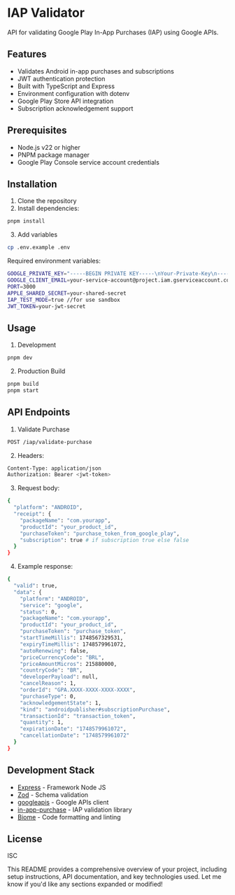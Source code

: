 # IAP Validator

API for validating Google Play In-App Purchases (IAP) using Google APIs.

## Features

- Validates Android in-app purchases and subscriptions
- JWT authentication protection
- Built with TypeScript and Express
- Environment configuration with dotenv
- Google Play Store API integration
- Subscription acknowledgement support

## Prerequisites

- Node.js v22 or higher
- PNPM package manager
- Google Play Console service account credentials

## Installation

1. Clone the repository
2. Install dependencies:

```sh
pnpm install
```

3. Add variables

```sh
cp .env.example .env
```

Required environment variables:

```sh
GOOGLE_PRIVATE_KEY="-----BEGIN PRIVATE KEY-----\nYour-Private-Key\n-----END PRIVATE KEY-----\n"
GOOGLE_CLIENT_EMAIL=your-service-account@project.iam.gserviceaccount.com
PORT=3000
APPLE_SHARED_SECRET=your-shared-secret
IAP_TEST_MODE=true //for use sandbox
JWT_TOKEN=your-jwt-secret
```

## Usage

1. Development

```sh
pnpm dev
```

2. Production Build

```sh
pnpm build
pnpm start
```

## API Endpoints

1. Validate Purchase

```sh
POST /iap/validate-purchase
```

2. Headers:

```sh
Content-Type: application/json
Authorization: Bearer <jwt-token>
```

3. Request body:

```sh
{
  "platform": "ANDROID",
  "receipt": {
    "packageName": "com.yourapp",
    "productId": "your_product_id",
    "purchaseToken": "purchase_token_from_google_play",
    "subscription": true # if subscription true else false
  }
}
```

4. Example response:

```sh
{
  "valid": true,
  "data": {
    "platform": "ANDROID",
    "service": "google",
    "status": 0,
    "packageName": "com.yourapp",
    "productId": "your_product_id",
    "purchaseToken": "purchase_token",
    "startTimeMillis": 1748567329531,
    "expiryTimeMillis": 1748579961072,
    "autoRenewing": false,
    "priceCurrencyCode": "BRL",
    "priceAmountMicros": 215880000,
    "countryCode": "BR",
    "developerPayload": null,
    "cancelReason": 1,
    "orderId": "GPA.XXXX-XXXX-XXXX-XXXX",
    "purchaseType": 0,
    "acknowledgementState": 1,
    "kind": "androidpublisher#subscriptionPurchase",
    "transactionId": "transaction_token",
    "quantity": 1,
    "expirationDate": "1748579961072",
    "cancellationDate": "1748579961072"
  }
}
```

## Development Stack

- [Express](https://expressjs.com/) - Framework Node JS
- [Zod](https://zod.dev/) - Schema validation
- [googleapis](https://github.com/googleapis/google-api-nodejs-client) - Google APIs client
- [in-app-purchase](https://github.com/voltrue2/in-app-purchase) - IAP validation library
- [Biome](https://biomejs.dev/) - Code formatting and linting

## License

ISC

This README provides a comprehensive overview of your project, including setup instructions, API documentation, and key technologies used. Let me know if you'd like any sections expanded or modified!

